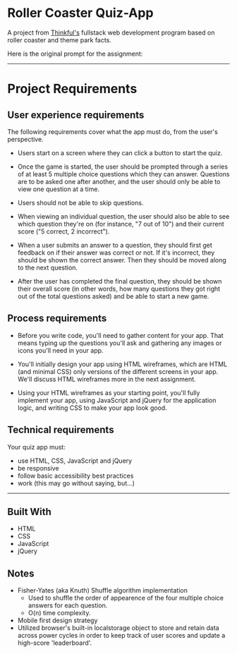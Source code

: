 # Roller Coaster Quiz-App 
A project from [Thinkful's](https://www.thinkful.com/) fullstack web development program based on roller coaster and theme park facts.

Here is the original prompt for the assignment:
___
# Project Requirements

## User experience requirements
The following requirements cover what the app must do, from the user's perspective.

* Users start on a screen where they can click a button to start the quiz.

* Once the game is started, the user should be prompted through a series of at least 5 multiple choice questions which they can        answer. Questions are to be asked one after another, and the user should only be able to view one question at a time.

* Users should not be able to skip questions.

* When viewing an individual question, the user should also be able to see which question they're on (for instance, "7 out of 10") and     their current score ("5 correct, 2 incorrect").

* When a user submits an answer to a question, they should first get feedback on if their answer was correct or not. If it's incorrect,   they should be shown the correct answer. Then they should be moved along to the next question.

* After the user has completed the final question, they should be shown their overall score (in other words, how many questions they got   right out of the total questions asked) and be able to start a new game.


## Process requirements

* Before you write code, you'll need to gather content for your app. That means typing up the questions you'll ask and gathering any       images or icons you'll need in your app.

* You'll initially design your app using HTML wireframes, which are HTML (and minimal CSS) only versions of the different screens in       your app. We'll discuss HTML wireframes more in the next assignment.

* Using your HTML wireframes as your starting point, you'll fully implement your app, using JavaScript and jQuery for the application     logic, and writing CSS to make your app look good.


## Technical requirements
Your quiz app must:

* use HTML, CSS, JavaScript and jQuery
* be responsive
* follow basic accessibility best practices
* work (this may go without saying, but...)

___

## Built With
* HTML 
* CSS
* JavaScript
* jQuery

## Notes
* Fisher-Yates (aka Knuth) Shuffle algorithm implementation
  * Used to shuffle the order of appearence of the four multiple choice answers for each question.
  * O(n) time complexity. 
* Mobile first design strategy 
* Utilized browser's built-in localstorage object to store and retain data across power cycles in order to keep track of user scores and update a high-score 'leaderboard'.